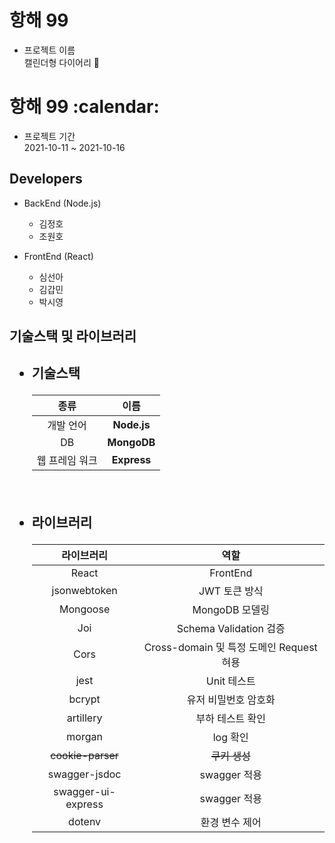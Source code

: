<h1>항해 99</h1>

- 프로젝트 이름 <br>
  캘린더형 다이어리 :calendar:

<h1>항해 99 :calendar:</h1>

- 프로젝트 기간 <br>
  2021-10-11 ~ 2021-10-16

<h2>Developers</h2>

- BackEnd (Node.js)
  - 김정호
  - 조원호


- FrontEnd (React)
  - 심선아
  - 김갑민
  - 박시영

<h2>기술스택 및 라이브러리<h2>

- 기술스택

  종류 | 이름 |
    :----: | :----: |
  개발 언어 | **Node.js** | 
  DB | **MongoDB** |
  웹 프레임 워크| **Express** |

<br>

- 라이브러리

  라이브러리 | 역할 |
      :----: | :----: |
  React| FrontEnd |
  jsonwebtoken | JWT 토큰 방식 |
  Mongoose| MongoDB 모델링 |
  Joi | Schema Validation 검증 |
  Cors | Cross-domain 및 특정 도메인 Request 혀용|
  jest | Unit 테스트 |
  bcrypt | 유저 비밀번호 암호화 |
  artillery | 부하 테스트 확인 |
  morgan | log 확인 |
  ~~cookie-parser~~ | ~~쿠키 생성~~ |
  swagger-jsdoc | swagger 적용 |
  swagger-ui-express | swagger 적용 |
  dotenv | 환경 변수 제어 |